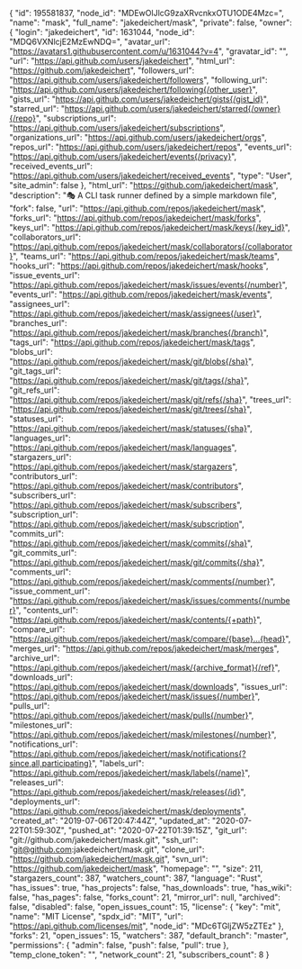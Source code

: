 {
  "id": 195581837,
  "node_id": "MDEwOlJlcG9zaXRvcnkxOTU1ODE4Mzc=",
  "name": "mask",
  "full_name": "jakedeichert/mask",
  "private": false,
  "owner": {
    "login": "jakedeichert",
    "id": 1631044,
    "node_id": "MDQ6VXNlcjE2MzEwNDQ=",
    "avatar_url": "https://avatars1.githubusercontent.com/u/1631044?v=4",
    "gravatar_id": "",
    "url": "https://api.github.com/users/jakedeichert",
    "html_url": "https://github.com/jakedeichert",
    "followers_url": "https://api.github.com/users/jakedeichert/followers",
    "following_url": "https://api.github.com/users/jakedeichert/following{/other_user}",
    "gists_url": "https://api.github.com/users/jakedeichert/gists{/gist_id}",
    "starred_url": "https://api.github.com/users/jakedeichert/starred{/owner}{/repo}",
    "subscriptions_url": "https://api.github.com/users/jakedeichert/subscriptions",
    "organizations_url": "https://api.github.com/users/jakedeichert/orgs",
    "repos_url": "https://api.github.com/users/jakedeichert/repos",
    "events_url": "https://api.github.com/users/jakedeichert/events{/privacy}",
    "received_events_url": "https://api.github.com/users/jakedeichert/received_events",
    "type": "User",
    "site_admin": false
  },
  "html_url": "https://github.com/jakedeichert/mask",
  "description": "🎭 A CLI task runner defined by a simple markdown file",
  "fork": false,
  "url": "https://api.github.com/repos/jakedeichert/mask",
  "forks_url": "https://api.github.com/repos/jakedeichert/mask/forks",
  "keys_url": "https://api.github.com/repos/jakedeichert/mask/keys{/key_id}",
  "collaborators_url": "https://api.github.com/repos/jakedeichert/mask/collaborators{/collaborator}",
  "teams_url": "https://api.github.com/repos/jakedeichert/mask/teams",
  "hooks_url": "https://api.github.com/repos/jakedeichert/mask/hooks",
  "issue_events_url": "https://api.github.com/repos/jakedeichert/mask/issues/events{/number}",
  "events_url": "https://api.github.com/repos/jakedeichert/mask/events",
  "assignees_url": "https://api.github.com/repos/jakedeichert/mask/assignees{/user}",
  "branches_url": "https://api.github.com/repos/jakedeichert/mask/branches{/branch}",
  "tags_url": "https://api.github.com/repos/jakedeichert/mask/tags",
  "blobs_url": "https://api.github.com/repos/jakedeichert/mask/git/blobs{/sha}",
  "git_tags_url": "https://api.github.com/repos/jakedeichert/mask/git/tags{/sha}",
  "git_refs_url": "https://api.github.com/repos/jakedeichert/mask/git/refs{/sha}",
  "trees_url": "https://api.github.com/repos/jakedeichert/mask/git/trees{/sha}",
  "statuses_url": "https://api.github.com/repos/jakedeichert/mask/statuses/{sha}",
  "languages_url": "https://api.github.com/repos/jakedeichert/mask/languages",
  "stargazers_url": "https://api.github.com/repos/jakedeichert/mask/stargazers",
  "contributors_url": "https://api.github.com/repos/jakedeichert/mask/contributors",
  "subscribers_url": "https://api.github.com/repos/jakedeichert/mask/subscribers",
  "subscription_url": "https://api.github.com/repos/jakedeichert/mask/subscription",
  "commits_url": "https://api.github.com/repos/jakedeichert/mask/commits{/sha}",
  "git_commits_url": "https://api.github.com/repos/jakedeichert/mask/git/commits{/sha}",
  "comments_url": "https://api.github.com/repos/jakedeichert/mask/comments{/number}",
  "issue_comment_url": "https://api.github.com/repos/jakedeichert/mask/issues/comments{/number}",
  "contents_url": "https://api.github.com/repos/jakedeichert/mask/contents/{+path}",
  "compare_url": "https://api.github.com/repos/jakedeichert/mask/compare/{base}...{head}",
  "merges_url": "https://api.github.com/repos/jakedeichert/mask/merges",
  "archive_url": "https://api.github.com/repos/jakedeichert/mask/{archive_format}{/ref}",
  "downloads_url": "https://api.github.com/repos/jakedeichert/mask/downloads",
  "issues_url": "https://api.github.com/repos/jakedeichert/mask/issues{/number}",
  "pulls_url": "https://api.github.com/repos/jakedeichert/mask/pulls{/number}",
  "milestones_url": "https://api.github.com/repos/jakedeichert/mask/milestones{/number}",
  "notifications_url": "https://api.github.com/repos/jakedeichert/mask/notifications{?since,all,participating}",
  "labels_url": "https://api.github.com/repos/jakedeichert/mask/labels{/name}",
  "releases_url": "https://api.github.com/repos/jakedeichert/mask/releases{/id}",
  "deployments_url": "https://api.github.com/repos/jakedeichert/mask/deployments",
  "created_at": "2019-07-06T20:47:44Z",
  "updated_at": "2020-07-22T01:59:30Z",
  "pushed_at": "2020-07-22T01:39:15Z",
  "git_url": "git://github.com/jakedeichert/mask.git",
  "ssh_url": "git@github.com:jakedeichert/mask.git",
  "clone_url": "https://github.com/jakedeichert/mask.git",
  "svn_url": "https://github.com/jakedeichert/mask",
  "homepage": "",
  "size": 211,
  "stargazers_count": 387,
  "watchers_count": 387,
  "language": "Rust",
  "has_issues": true,
  "has_projects": false,
  "has_downloads": true,
  "has_wiki": false,
  "has_pages": false,
  "forks_count": 21,
  "mirror_url": null,
  "archived": false,
  "disabled": false,
  "open_issues_count": 15,
  "license": {
    "key": "mit",
    "name": "MIT License",
    "spdx_id": "MIT",
    "url": "https://api.github.com/licenses/mit",
    "node_id": "MDc6TGljZW5zZTEz"
  },
  "forks": 21,
  "open_issues": 15,
  "watchers": 387,
  "default_branch": "master",
  "permissions": {
    "admin": false,
    "push": false,
    "pull": true
  },
  "temp_clone_token": "",
  "network_count": 21,
  "subscribers_count": 8
}
